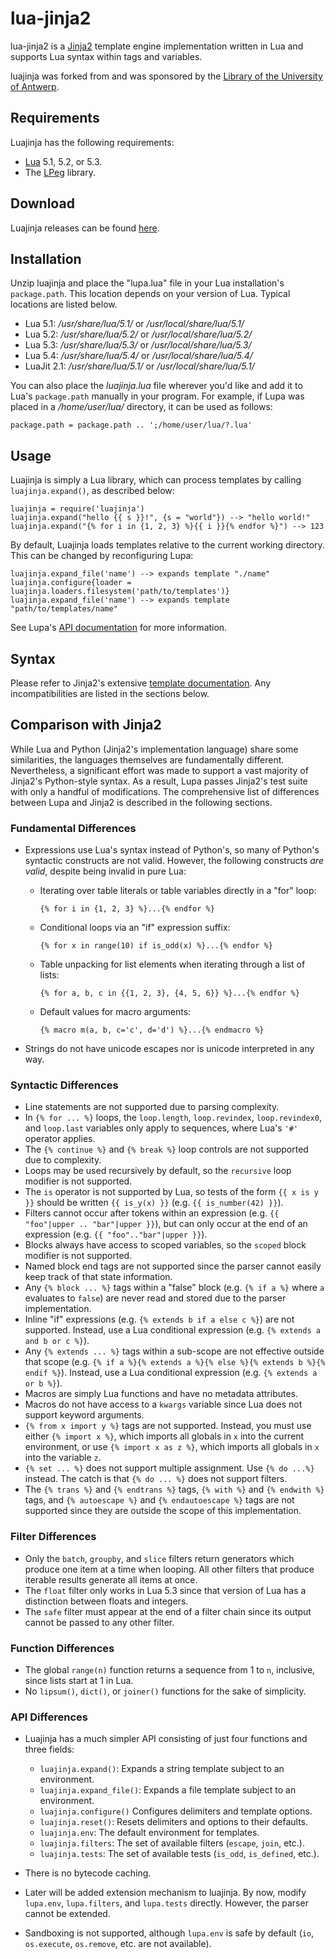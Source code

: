 # lua-jinja2

lua-jinja2 is a [Jinja2][] template engine implementation written in Lua and supports
Lua syntax within tags and variables.

luajinja was forked from  and was sponsored by the [Library of the University of Antwerp][].

[Jinja2]: http://jinja.pocoo.org
[Library of the University of Antwerp]: http://www.uantwerpen.be/

## Requirements

Luajinja has the following requirements:

* [Lua][] 5.1, 5.2, or 5.3.
* The [LPeg][] library.

[Lua]: https://www.lua.org
[LPeg]: http://www.inf.puc-rio.br/~roberto/lpeg/

## Download

Luajinja releases can be found [here][].

[here]: https://github.com/huakim/luajinja/releases

## Installation

Unzip luajinja and place the "lupa.lua" file in your Lua installation's
`package.path`. This location depends on your version of Lua. Typical locations
are listed below.

* Lua 5.1: */usr/share/lua/5.1/* or */usr/local/share/lua/5.1/*
* Lua 5.2: */usr/share/lua/5.2/* or */usr/local/share/lua/5.2/*
* Lua 5.3: */usr/share/lua/5.3/* or */usr/local/share/lua/5.3/*
* Lua 5.4: */usr/share/lua/5.4/* or */usr/local/share/lua/5.4/*
* LuaJit 2.1: */usr/share/lua/5.1/* or */usr/local/share/lua/5.1/*

You can also place the *luajinja.lua* file wherever you'd like and add it to Lua's
`package.path` manually in your program. For example, if Lupa was placed in a
*/home/user/lua/* directory, it can be used as follows:

    package.path = package.path .. ';/home/user/lua/?.lua'

## Usage

Luajinja is simply a Lua library, which can process templates by calling
`luajinja.expand()`, as described below:

    luajinja = require('luajinja')
    luajinja.expand("hello {{ s }}!", {s = "world"}) --> "hello world!"
    luajinja.expand("{% for i in {1, 2, 3} %}{{ i }}{% endfor %}") --> 123

By default, Luajinja loads templates relative to the current working directory. This
can be changed by reconfiguring Lupa:

    luajinja.expand_file('name') --> expands template "./name"
    luajinja.configure{loader = luajinja.loaders.filesystem('path/to/templates')}
    luajinja.expand_file('name') --> expands template "path/to/templates/name"

See Lupa's [API documentation][] for more information.

[API documentation]: https://orbitalquark.github.io/lupa/api.html

## Syntax

Please refer to Jinja2's extensive [template documentation][]. Any
incompatibilities are listed in the sections below.

[template documentation]: http://jinja.pocoo.org/docs/dev/templates/

## Comparison with Jinja2

While Lua and Python (Jinja2's implementation language) share some similarities,
the languages themselves are fundamentally different. Nevertheless, a
significant effort was made to support a vast majority of Jinja2's Python-style
syntax. As a result, Lupa passes Jinja2's test suite with only a handful of
modifications. The comprehensive list of differences between Lupa and Jinja2 is
described in the following sections.

### Fundamental Differences

* Expressions use Lua's syntax instead of Python's, so many of Python's
  syntactic constructs are not valid. However, the following constructs
  *are valid*, despite being invalid in pure Lua:

  + Iterating over table literals or table variables directly in a "for" loop:

        {% for i in {1, 2, 3} %}...{% endfor %}

  + Conditional loops via an "if" expression suffix:

        {% for x in range(10) if is_odd(x) %}...{% endfor %}

  + Table unpacking for list elements when iterating through a list of lists:

        {% for a, b, c in {{1, 2, 3}, {4, 5, 6}} %}...{% endfor %}

  + Default values for macro arguments:

        {% macro m(a, b, c='c', d='d') %}...{% endmacro %}

* Strings do not have unicode escapes nor is unicode interpreted in any way.

### Syntactic Differences

* Line statements are not supported due to parsing complexity.
* In `{% for ... %}` loops, the `loop.length`, `loop.revindex`,
  `loop.revindex0`, and `loop.last` variables only apply to sequences, where
  Lua's `'#'` operator applies.
* The `{% continue %}` and `{% break %}` loop controls are not supported due to
  complexity.
* Loops may be used recursively by default, so the `recursive` loop modifier is
  not supported.
* The `is` operator is not supported by Lua, so tests of the form `{{ x is y }}`
  should be written `{{ is_y(x) }}` (e.g. `{{ is_number(42) }}`).
* Filters cannot occur after tokens within an expression (e.g.
  `{{ "foo"|upper .. "bar"|upper }}`), but can only occur at the end of an
  expression (e.g. `{{ "foo".."bar"|upper }}`).
* Blocks always have access to scoped variables, so the `scoped` block modifier
  is not supported.
* Named block end tags are not supported since the parser cannot easily keep
  track of that state information.
* Any `{% block ... %}` tags within a "false" block (e.g. `{% if a %}` where `a`
  evaluates to `false`) are never read and stored due to the parser
  implementation.
* Inline "if" expressions (e.g. `{% extends b if a else c %}`) are not
  supported. Instead, use a Lua conditional expression
  (e.g. `{% extends a and b or c %}`).
* Any `{% extends ... %}` tags within a sub-scope are not effective outside that
  scope (e.g. `{% if a %}{% extends a %}{% else %}{% extends b %}{% endif %}`).
  Instead, use a Lua conditional expression (e.g. `{% extends a or b %}`).
* Macros are simply Lua functions and have no metadata attributes.
* Macros do not have access to a `kwargs` variable since Lua does not support
  keyword arguments.
* `{% from x import y %}` tags are not supported. Instead, you must use either
  `{% import x %}`, which imports all globals in `x` into the current
  environment, or use `{% import x as z %}`, which imports all globals in `x`
  into the variable `z`.
* `{% set ... %}` does not support multiple assignment. Use `{% do ...%}`
  instead. The catch is that `{% do ... %}` does not support filters.
* The `{% trans %}` and `{% endtrans %}` tags, `{% with %}` and `{% endwith %}`
  tags, and `{% autoescape %}` and `{% endautoescape %}` tags are not supported
  since they are outside the scope of this implementation.

### Filter Differences

* Only the `batch`, `groupby`, and `slice` filters return generators which
  produce one item at a time when looping. All other filters that produce
  iterable results generate all items at once.
* The `float` filter only works in Lua 5.3 since that version of Lua has a
  distinction between floats and integers.
* The `safe` filter must appear at the end of a filter chain since its output
  cannot be passed to any other filter.

### Function Differences

* The global `range(n)` function returns a sequence from 1 to `n`, inclusive,
  since lists start at 1 in Lua.
* No `lipsum()`, `dict()`, or `joiner()` functions for the sake of simplicity.

### API Differences

* Luajinja has a much simpler API consisting of just four functions and three
  fields:

  + `luajinja.expand()`: Expands a string template subject to an environment.
  + `luajinja.expand_file()`: Expands a file template subject to an environment.
  + `luajinja.configure()` Configures delimiters and template options.
  + `luajinja.reset()`: Resets delimiters and options to their defaults.
  + `luajinja.env`: The default environment for templates.
  + `luajinja.filters`: The set of available filters (`escape`, `join`, etc.).
  + `luajinja.tests`: The set of available tests (`is_odd`, `is_defined`, etc.).

* There is no bytecode caching.
* Later will be added extension mechanism to luajinja. By now, modify `lupa.env`, `lupa.filters`,
  and `lupa.tests` directly. However, the parser cannot be extended.
* Sandboxing is not supported, although `lupa.env` is safe by default (`io`,
  `os.execute`, `os.remove`, etc. are not available).
